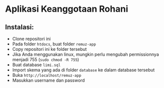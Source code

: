 # Aplikasi Keanggotaan Rohani
## Instalasi:
- Clone repositori ini
- Pada folder `htdocs`, buat folder `remuz-app`
- Copy repositori ini ke folder tersebut
- Jika Anda menggunakan linux, mungkin perlu mengubah permissionnya menjadi 755 (`sudo chmod -R 755`)
- Buat database `limi.sql`
- Import skema yang ada di folder `database` ke dalam database tersebut
- Buka `http://localhost/remuz-app`
- Masukkan username dan password
